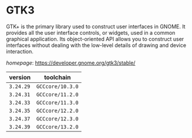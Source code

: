 # GTK3

GTK+ is the primary library used to construct user interfaces in GNOME. It  provides all the user interface controls, or widgets, used in a common  graphical application. Its object-oriented API allows you to construct  user interfaces without dealing with the low-level details of drawing and  device interaction.

*homepage*: <https://developer.gnome.org/gtk3/stable/>

version | toolchain
--------|----------
``3.24.29`` | ``GCCcore/10.3.0``
``3.24.31`` | ``GCCcore/11.2.0``
``3.24.33`` | ``GCCcore/11.3.0``
``3.24.35`` | ``GCCcore/12.2.0``
``3.24.37`` | ``GCCcore/12.3.0``
``3.24.39`` | ``GCCcore/13.2.0``

